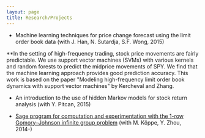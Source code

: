 ```yaml
---
layout: page
title: Research/Projects
---
```


* Machine learning techniques for price change forecast using the limit order book data (with J. Han, N. Sutardja, S.F. Wong, 2015)

**In the setting of high-frequency trading, stock price movements are fairly predictable. We use support vector machines (SVMs) with various kernels and random forests to predict the midprice movements of SPY. We find that the machine learning approach provides good prediction accuracy. This work is based on the paper "Modeling high-frequency limit order book dynamics with support vector machines" by Kercheval and Zhang.

* An introduction to the use of hidden Markov models for stock return analysis (with Y. Pitcan, 2015)

* <a href = "https://github.com/mkoeppe/infinite-group-relaxation-code">Sage program for computation and experimentation with the 1-row Gomory–Johnson infinite group problem</a> (with M. K&ouml;ppe, Y. Zhou, 2014-)
